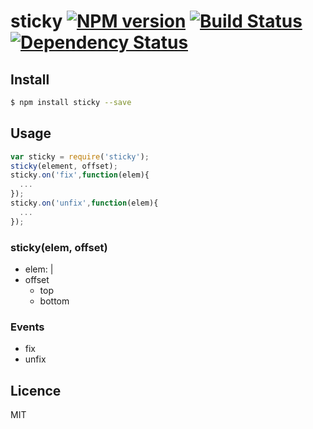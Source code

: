# sticky [![NPM version](https://badge.fury.io/js/sticky.svg)](http://badge.fury.io/js/sticky) [![Build Status](https://travis-ci.org/supersheep/sticky.svg?branch=master)](https://travis-ci.org/supersheep/sticky) [![Dependency Status](https://gemnasium.com/supersheep/sticky.svg)](https://gemnasium.com/supersheep/sticky)

<!-- description -->

## Install

```bash
$ npm install sticky --save
```

## Usage

```js
var sticky = require('sticky');
sticky(element, offset);
sticky.on('fix',function(elem){
  ...
});
sticky.on('unfix',function(elem){
  ...
});
```

### sticky(elem, offset)
- elem: <String>|<DOMElement>
- offset
  - top <Number>
  - bottom <Number>

### Events
- fix
- unfix

## Licence

MIT
<!-- do not want to make nodeinit to complicated, you can edit this whenever you want. -->

